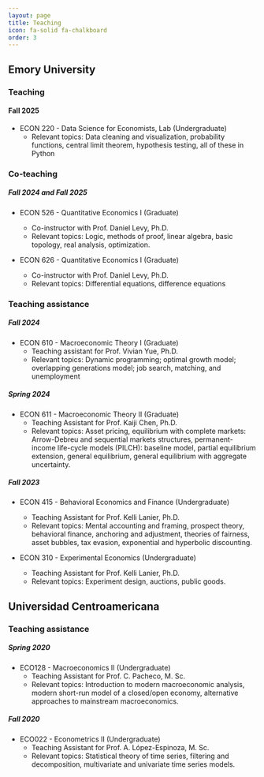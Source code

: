 ```yaml
---
layout: page
title: Teaching
icon: fa-solid fa-chalkboard
order: 3
---
```


## Emory University

### Teaching

#### **Fall 2025**

- ECON 220 - Data Science for Economists, Lab (Undergraduate)
    - Relevant topics: Data cleaning and visualization, probability functions, central limit theorem, hypothesis testing, all of these in Python

### Co-teaching

##### **Fall 2024 and Fall 2025**

- ECON 526 - Quantitative Economics I (Graduate)
    - Co-instructor with Prof. Daniel Levy, Ph.D.
    - Relevant topics: Logic, methods of proof, linear algebra, basic topology, real analysis, optimization.

- ECON 626 - Quantitative Economics I (Graduate)
    - Co-instructor with Prof. Daniel Levy, Ph.D.
    - Relevant topics: Differential equations, difference equations

### Teaching assistance

##### **Fall 2024**

- ECON 610 - Macroeconomic Theory I (Graduate)
    - Teaching assistant for Prof. Vivian Yue, Ph.D.
    - Relevant topics: Dynamic programming; optimal growth model; overlapping generations model; job search, matching, and unemployment

##### **Spring 2024**

- ECON 611 - Macroeconomic Theory II (Graduate)
    - Teaching Assistant for Prof. Kaiji Chen, Ph.D.
    - Relevant topics: Asset pricing, equilibrium with complete markets: Arrow-Debreu and sequential markets structures, permanent-income life-cycle models (PILCH): baseline model, partial equilibrium extension, general equilibrium, general equilibrium with aggregate uncertainty.

##### **Fall 2023**

- ECON 415 - Behavioral Economics and Finance (Undergraduate)
    - Teaching Assistant for Prof. Kelli Lanier, Ph.D.
    - Relevant topics: Mental accounting and framing, prospect theory, behavioral finance, anchoring and adjustment, theories of fairness,
    asset bubbles, tax evasion, exponential and hyperbolic discounting.

- ECON 310 - Experimental Economics (Undergraduate)
    - Teaching Assistant for Prof. Kelli Lanier, Ph.D.
    - Relevant topics: Experiment design, auctions, public goods.

## Universidad Centroamericana

### Teaching assistance

##### **Spring 2020**

- ECO128 - Macroeconomics II (Undergraduate)
    - Teaching Assistant for Prof. C. Pacheco, M. Sc.
    - Relevant topics: Introduction to modern macroeconomic analysis, modern short-run model of a closed/open economy, alternative approaches to mainstream macroeconomics.

##### **Fall 2020**

- ECO022 - Econometrics II (Undergraduate)
    - Teaching Assistant for Prof. A. López-Espinoza, M. Sc.
    - Relevant topics: Statistical theory of time series, filtering and decomposition, multivariate and univariate time series models.
